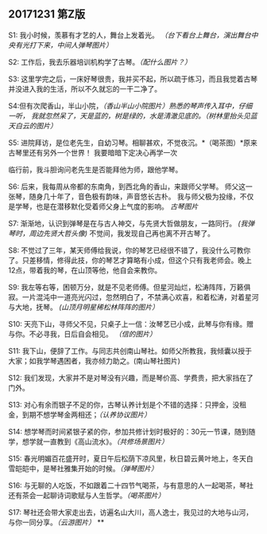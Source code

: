 ## 20171231 第Z版

S1: 我小时候，羡慕有才艺的人，舞台上发着光。 *（台下看台上舞台，演出舞台中央有光打下来，中间人弹琴图片）*

S2: 工作后，我去乐器培训机构学了古琴。*（配什么图片？）*


S3: 这里学完之后，一床好琴很贵，我并买不起，所以疏于练习，而且我觉着古琴并没进入我的生活，所以不久就忘的一干二净了。


S4:但有次爬香山，半山小院，*（香山半山小院图片）*熟悉的琴声传入耳中，仔细一听，
我就忽然呆了，天是蓝的，树是绿的，水是清澈见底的。*（树林里抬头见蓝天白云的图片）*


S5: 进院拜访，是位老先生，自幼习琴。相聊甚欢，不觉夜沉。*（喝茶图）*原来古琴里还有另外一个世界！ 我要暗暗下定决心再学一次


临行前，我斗胆询问老先生是否能拜他为师，跟他学琴。

S6: 后来，我每周从帝都的东南角，到西北角的香山，来跟师父学琴。
师父这一张琴，随身几十年了，音色极有韵味，声音悠长古朴。
我与师父极为投缘，不仅是学琴，也是在潜移默化受着师父身上气度的影响。
*古琴图片*

S7: 渐渐地，认识到弹琴是在与古人神交，与先贤大哲做朋友，一路同行。
*(我弹琴时，周边先贤大哲头像)*
不觉间，我发现自己再也离不开古琴了。

S8: 不觉过了三年，某天师傅给我说，你的琴艺已经很不错了，我没什么可教你了。只差移情，修得此技，你的琴艺才算略有小成，但这个只有我老师会。晚上12点，带着我的琴，在山顶等他，他自会来教你。

S9: 我左等右等，困顿万分，就是不见老师傅。但星河灿烂，松涛阵阵，万籁俱寂。一片混沌中一道亮光闪过，忽然明白了，不禁满心欢喜，和着松涛，对着星河与大地，抚琴。
*(山顶月明星稀松林阵阵的图片）*

S10: 天亮下山，寻师父不见，只桌子上一信：汝琴艺已小成，此琴与你有缘。赠与你。不必寻我，日后自会相见。
*（信的图片）*


S11: 我下山，便辞了工作。与同志共创南山琴社。如师父所教我，我倾囊以授于大家；如我学琴遇困者，我亦倾力助之。(南山琴社图片)

S12: 我们发现，大家并不是对琴没有兴趣，而是琴价高、学费贵，把大家挡在了门外。

S13: 对心有余而银子不足的你，古琴认养计划是个不错的选择：只押金，没租金，到期不想学琴金两相还；*（认养协议图片）*

S14: 想学琴而时间紧银子紧的你，参加共修计划时极好的：30元一节课，随到随学，想学就一直教到《高山流水》。*（共修场景图片）*

S15: 春光明媚百花盛开时，夏日午后松荫下凉风里，秋日碧云黄叶地上，冬天白雪皑皑中，是琴社雅集开始的时候。*（弹琴图片）*

S16: 与无聊的人吃饭，不如跟着二十四节气喝茶，与有意思的人一起喝茶，琴社还有茶会一起聊诗词歌赋与人生哲学。*（喝茶图片）*

S17: 琴社还会带大家走出去，访遍名山大川，高人逸士，我见过的大地与山河，与你一同分享。*（云游图片）*
**
